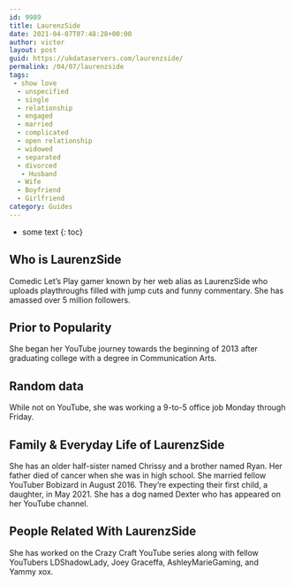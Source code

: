 ```yaml
---
id: 9989
title: LaurenzSide
date: 2021-04-07T07:48:28+00:00
author: victor
layout: post
guid: https://ukdataservers.com/laurenzside/
permalink: /04/07/laurenzside
tags:
 - show love
  - unspecified
  - single
  - relationship
  - engaged
  - married
  - complicated
  - open relationship
  - widowed
  - separated
  - divorced
   - Husband
  - Wife
  - Boyfriend
  - Girlfriend
category: Guides
---
```


* some text
{: toc}


## Who is LaurenzSide



Comedic Let&#8217;s Play gamer known by her web alias as LaurenzSide who uploads playthroughs filled with jump cuts and funny commentary. She has amassed over 5 million followers.

                
                
                
## Prior to Popularity



She began her YouTube journey towards the beginning of 2013 after graduating college with a degree in Communication Arts.

                
                
                
## Random data



While not on YouTube, she was working a 9-to-5 office job Monday through Friday.

                
                
                
## Family & Everyday Life of LaurenzSide



She has an older half-sister named Chrissy and a brother named Ryan. Her father died of cancer when she was in high school. She married fellow YouTuber Bobizard in August 2016. They&#8217;re expecting their first child, a daughter, in May 2021. She has a dog named Dexter who has appeared on her YouTube channel.

                
                
                
## People Related With LaurenzSide



She has worked on the Crazy Craft YouTube series along with fellow YouTubers LDShadowLady, Joey Graceffa, AshleyMarieGaming, and Yammy xox.

                
              
            
          
          
          